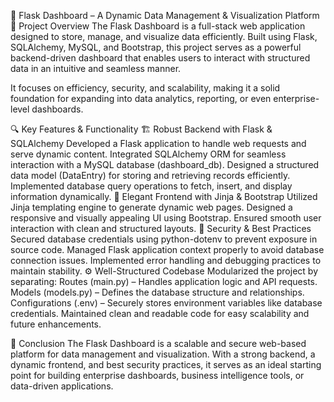 🚀 Flask Dashboard – A Dynamic Data Management & Visualization Platform
📌 Project Overview
The Flask Dashboard is a full-stack web application designed to store, manage, and visualize data efficiently. Built using Flask, SQLAlchemy, MySQL, and Bootstrap, this project serves as a powerful backend-driven dashboard that enables users to interact with structured data in an intuitive and seamless manner.

It focuses on efficiency, security, and scalability, making it a solid foundation for expanding into data analytics, reporting, or even enterprise-level dashboards.

🔍 Key Features & Functionality
🏗 Robust Backend with Flask & SQLAlchemy
Developed a Flask application to handle web requests and serve dynamic content.
Integrated SQLAlchemy ORM for seamless interaction with a MySQL database (dashboard_db).
Designed a structured data model (DataEntry) for storing and retrieving records efficiently.
Implemented database query operations to fetch, insert, and display information dynamically.
🎨 Elegant Frontend with Jinja & Bootstrap
Utilized Jinja templating engine to generate dynamic web pages.
Designed a responsive and visually appealing UI using Bootstrap.
Ensured smooth user interaction with clean and structured layouts.
🔐 Security & Best Practices
Secured database credentials using python-dotenv to prevent exposure in source code.
Managed Flask application context properly to avoid database connection issues.
Implemented error handling and debugging practices to maintain stability.
⚙️ Well-Structured Codebase
Modularized the project by separating:
Routes (main.py) – Handles application logic and API requests.
Models (models.py) – Defines the database structure and relationships.
Configurations (.env) – Securely stores environment variables like database credentials.
Maintained clean and readable code for easy scalability and future enhancements.

🎯 Conclusion
The Flask Dashboard is a scalable and secure web-based platform for data management and visualization. With a strong backend, a dynamic frontend, and best security practices, it serves as an ideal starting point for building enterprise dashboards, business intelligence tools, or data-driven applications.
